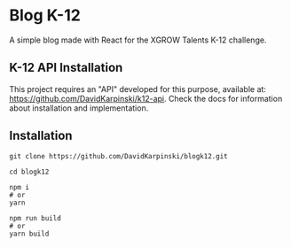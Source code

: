 # Blog K-12

A simple blog made with React for the XGROW Talents K-12 challenge.


## K-12 API Installation

This project requires an "API" developed for this purpose, available at: https://github.com/DavidKarpinski/k12-api. Check the docs for information about installation and implementation.

## Installation

```shell
git clone https://github.com/DavidKarpinski/blogk12.git

cd blogk12

npm i
# or
yarn

npm run build
# or
yarn build
```
